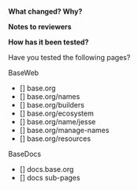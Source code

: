 **What changed? Why?**

**Notes to reviewers**

**How has it been tested?**

Have you tested the following pages?

BaseWeb
- [] base.org
- [] base.org/names
- [] base.org/builders
- [] base.org/ecosystem
- [] base.org/name/jesse
- [] base.org/manage-names
- [] base.org/resources

BaseDocs
- [] docs.base.org
- [] docs sub-pages
